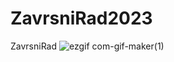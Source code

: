 # ZavrsniRad2023
ZavrsniRad
![ezgif com-gif-maker(1)](https://user-images.githubusercontent.com/92652074/214167715-4b4dea11-7975-4d20-a775-6c1477349636.gif)
